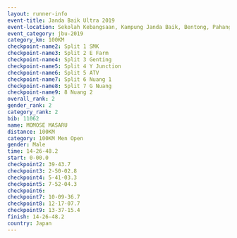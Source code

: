```yaml
---
layout: runner-info 
event-title: Janda Baik Ultra 2019
event-location: Sekolah Kebangsaan, Kampung Janda Baik, Bentong, Pahang, Malaysia
event_category: jbu-2019 
category_km: 100KM 
checkpoint-name2: Split 1 SMK 
checkpoint-name3: Split 2 E Farm 
checkpoint-name4: Split 3 Genting 
checkpoint-name5: Split 4 Y Junction 
checkpoint-name6: Split 5 ATV 
checkpoint-name7: Split 6 Nuang 1 
checkpoint-name8: Split 7 G Nuang 
checkpoint-name9: 8 Nuang 2 
overall_rank: 2
gender_rank: 2
category_rank: 2
bib: 11062
name: MOMOSE MASARU
distance: 100KM
category: 100KM Men Open
gender: Male
time: 14-26-48.2
start: 0-00.0
checkpoint2: 39-43.7
checkpoint3: 2-50-02.8
checkpoint4: 5-41-03.3
checkpoint5: 7-52-04.3
checkpoint6: 
checkpoint7: 10-09-36.7
checkpoint8: 12-17-07.7
checkpoint9: 13-37-15.4
finish: 14-26-48.2
country: Japan
---
```

